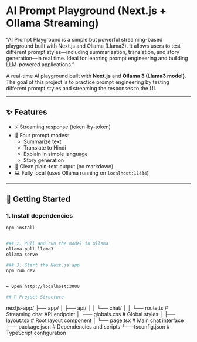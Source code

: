 # AI Prompt Playground (Next.js + Ollama Streaming)

“AI Prompt Playground is a simple but powerful streaming-based playground built with Next.js and Ollama (Llama3). It allows users to test different prompt styles—including summarization, translation, and story generation—in real time. Ideal for learning prompt engineering and building LLM-powered applications.”

A real-time AI playground built with **Next.js** and **Ollama 3 (Llama3 model)**.  
The goal of this project is to practice prompt engineering by testing different prompt styles and streaming the responses to the UI.

---

## ✨ Features

- ⚡️ Streaming response (token-by-token)
- 🧠 Four prompt modes:
  - Summarize text
  - Translate to Hindi
  - Explain in simple language
  - Story generation
- 🧹  Clean plain-text output (no markdown)
- 💻 Fully local (uses Ollama running on `localhost:11434`)

---

## 🚀 Getting Started

### 1. Install dependencies

```bash
npm install


### 2. Pull and run the model in Ollama
ollama pull llama3
ollama serve

### 3. Start the Next.js app
npm run dev


➡ Open http://localhost:3000

## 📁 Project Structure

```
nextjs-app/
├── app/
│   ├── api/
│   │   └── chat/
│   │       └── route.ts          # Streaming chat API endpoint
│   ├── globals.css               # Global styles
│   ├── layout.tsx                # Root layout component
│   └── page.tsx                  # Main chat interface
├── package.json                  # Dependencies and scripts
└── tsconfig.json                 # TypeScript configuration
```